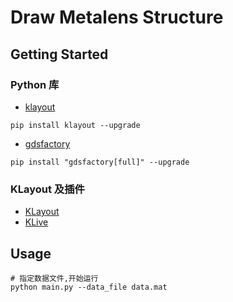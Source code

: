 # Draw Metalens Structure

## Getting Started

### Python 库

- [klayout](https://www.klayout.org/klayout-pypi/)

```
pip install klayout --upgrade
```

- [gdsfactory](https://gdsfactory.github.io/gdsfactory/developer.html)

```
pip install "gdsfactory[full]" --upgrade
```

### KLayout 及插件

- [KLayout](https://www.klayout.de/build.html#downloads)
- [KLive](https://gdsfactory.github.io/klive/)

## Usage
```shell
# 指定数据文件,开始运行
python main.py --data_file data.mat
```
